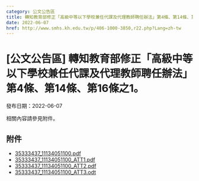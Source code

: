 ```yaml
---
category: 公文公告區
title: 轉知教育部修正「高級中等以下學校兼任代課及代理教師聘任辦法」第4條、第14條、第16條之1。
date: 2022-06-07
href: http://www.smhs.kh.edu.tw/p/406-1000-3850,r22.php?Lang=zh-tw
---
```


# [公文公告區] 轉知教育部修正「高級中等以下學校兼任代課及代理教師聘任辦法」第4條、第14條、第16條之1。

發布日期：2022-06-07

相關內容請參見附件。

## 附件

- [35333437_11134051100.pdf](https://www.smhs.kh.edu.tw/var/file/0/1000/attach/67/pta_3625_408708_84697.pdf)
- [35333437_11134051100_ATT1.pdf](https://www.smhs.kh.edu.tw/var/file/0/1000/attach/67/pta_3626_6781884_84700.pdf)
- [35333437_11134051100_ATT2.pdf](https://www.smhs.kh.edu.tw/var/file/0/1000/attach/67/pta_3627_5342112_84702.pdf)
- [35333437_11134051100_ATT3.odt](https://www.smhs.kh.edu.tw/app/index.php?Action=downloadfile&file=WVhSMFlXTm9MelkzTDNCMFlWOHpOakk0WHpReE5ESXhOekJmT0RRM01ESXViMlIw&fname=0054ROGHRKPOYXHHED04ROGDRK30TSMOQOQKOK10GGUXXWTSZWUS24DGUSOOZWROWWPOUT05FGA0DCGDIG30403520B054ICNPRL3450LKB4ZSSW1454QKUSYWPO0121JCLKNPIGQOJGSWHCUS30A110)
